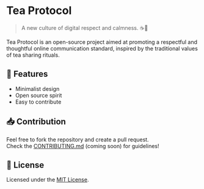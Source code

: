 # Tea Protocol

> A new culture of digital respect and calmness. ☕🌿

Tea Protocol is an open-source project aimed at promoting a respectful and thoughtful online communication standard, inspired by the traditional values of tea sharing rituals.

## 🌟 Features

- Minimalist design
- Open source spirit
- Easy to contribute

## 📥 Contribution

Feel free to fork the repository and create a pull request.  
Check the [CONTRIBUTING.md](CONTRIBUTING.md) (coming soon) for guidelines!

## 📄 License

Licensed under the [MIT License](LICENSE).
